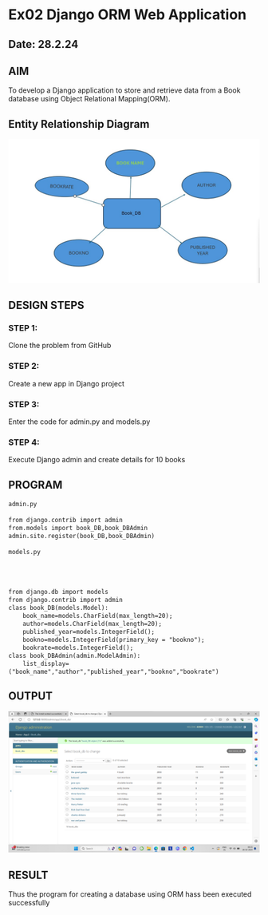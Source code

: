 # Ex02 Django ORM Web Application
## Date: 28.2.24

## AIM
To develop a Django application to store and retrieve data from a Book database using Object Relational Mapping(ORM).

## Entity Relationship Diagram

![alt text](<web 1.jpg>)

## DESIGN STEPS

### STEP 1:
Clone the problem from GitHub

### STEP 2:
Create a new app in Django project

### STEP 3:
Enter the code for admin.py and models.py

### STEP 4:
Execute Django admin and create details for 10 books

## PROGRAM
```
admin.py

from django.contrib import admin
from.models import book_DB,book_DBAdmin
admin.site.register(book_DB,book_DBAdmin)

models.py




from django.db import models
from django.contrib import admin
class book_DB(models.Model):
    book_name=models.CharField(max_length=20);
    author=models.CharField(max_length=20);
    published_year=models.IntegerField();
    bookno=models.IntegerField(primary_key = "bookno");
    bookrate=models.IntegerField();
class book_DBAdmin(admin.ModelAdmin):
    list_display=("book_name","author","published_year","bookno","bookrate")
```

## OUTPUT

![output](<Screenshot 2024-02-28 093513.png>)


## RESULT
Thus the program for creating a database using ORM hass been executed successfully
